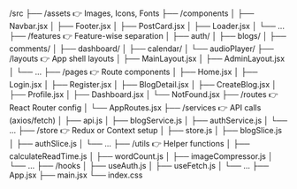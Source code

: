 /src
├── /assets                👉 Images, Icons, Fonts
├── /components
│   ├── Navbar.jsx
│   ├── Footer.jsx
│   ├── PostCard.jsx
│   ├── Loader.jsx
│   └── ...
├── /features              👉 Feature-wise separation
│   ├── auth/
│   ├── blogs/
│   ├── comments/
│   ├── dashboard/
│   ├── calendar/
│   └── audioPlayer/
├── /layouts               👉 App shell layouts
│   ├── MainLayout.jsx
│   ├── AdminLayout.jsx
│   └── ...
├── /pages                 👉 Route components
│   ├── Home.jsx
│   ├── Login.jsx
│   ├── Register.jsx
│   ├── BlogDetail.jsx
│   ├── CreateBlog.jsx
│   ├── Profile.jsx
│   ├── Dashboard.jsx
│   └── NotFound.jsx
├── /routes                👉 React Router config
│   └── AppRoutes.jsx
├── /services              👉 API calls (axios/fetch)
│   ├── api.js
│   ├── blogService.js
│   ├── authService.js
│   └── ...
├── /store                 👉 Redux or Context setup
│   ├── store.js
│   ├── blogSlice.js
│   ├── authSlice.js
│   └── ...
├── /utils                 👉 Helper functions
│   ├── calculateReadTime.js
│   ├── wordCount.js
│   ├── imageCompressor.js
│   └── ...
├── /hooks
│   ├── useAuth.js
│   ├── useFetch.js
│   └── ...
├── App.jsx
├── main.jsx
└── index.css
